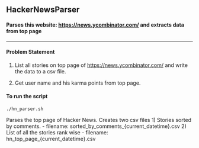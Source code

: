 ## HackerNewsParser

#### Parses this website: https://news.ycombinator.com/ and extracts data from top page
---------

#### Problem Statement

1) List all stories on top page of https://news.ycombinator.com/ and write the data to a csv file.

2) Get user name and his karma points from top page.


#### To run the script

`./hn_parser.sh`


Parses the top page of Hacker News.
    Creates two csv files
    1) Stories sorted by comments.
       - filename: sorted_by_comments_{current_datetime}.csv
    2) List of all the stories rank wise
       - filename: hn_top_page_{current_datetime}.csv
